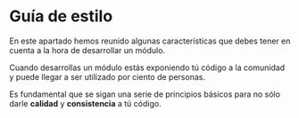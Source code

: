 # Guía de estilo

En este apartado hemos reunido algunas características que debes tener en cuenta a la hora de desarrollar un módulo.

Cuando desarrollas un módulo estás exponiendo tú código a la comunidad y puede llegar a ser utilizado por ciento de personas.

Es fundamental que se sigan una serie de principios básicos para no sólo darle **calidad** y **consistencia** a tú código.



